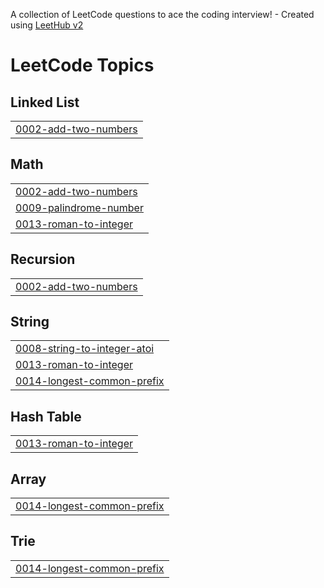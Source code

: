 A collection of LeetCode questions to ace the coding interview! - Created using [LeetHub v2](https://github.com/arunbhardwaj/LeetHub-2.0)
<!---LeetCode Topics Start-->
# LeetCode Topics
## Linked List
|  |
| ------- |
| [0002-add-two-numbers](https://github.com/hebatnigoro/LeetCode/tree/master/0002-add-two-numbers) |
## Math
|  |
| ------- |
| [0002-add-two-numbers](https://github.com/hebatnigoro/LeetCode/tree/master/0002-add-two-numbers) |
| [0009-palindrome-number](https://github.com/hebatnigoro/LeetCode/tree/master/0009-palindrome-number) |
| [0013-roman-to-integer](https://github.com/hebatnigoro/LeetCode/tree/master/0013-roman-to-integer) |
## Recursion
|  |
| ------- |
| [0002-add-two-numbers](https://github.com/hebatnigoro/LeetCode/tree/master/0002-add-two-numbers) |
## String
|  |
| ------- |
| [0008-string-to-integer-atoi](https://github.com/hebatnigoro/LeetCode/tree/master/0008-string-to-integer-atoi) |
| [0013-roman-to-integer](https://github.com/hebatnigoro/LeetCode/tree/master/0013-roman-to-integer) |
| [0014-longest-common-prefix](https://github.com/hebatnigoro/LeetCode/tree/master/0014-longest-common-prefix) |
## Hash Table
|  |
| ------- |
| [0013-roman-to-integer](https://github.com/hebatnigoro/LeetCode/tree/master/0013-roman-to-integer) |
## Array
|  |
| ------- |
| [0014-longest-common-prefix](https://github.com/hebatnigoro/LeetCode/tree/master/0014-longest-common-prefix) |
## Trie
|  |
| ------- |
| [0014-longest-common-prefix](https://github.com/hebatnigoro/LeetCode/tree/master/0014-longest-common-prefix) |
<!---LeetCode Topics End-->